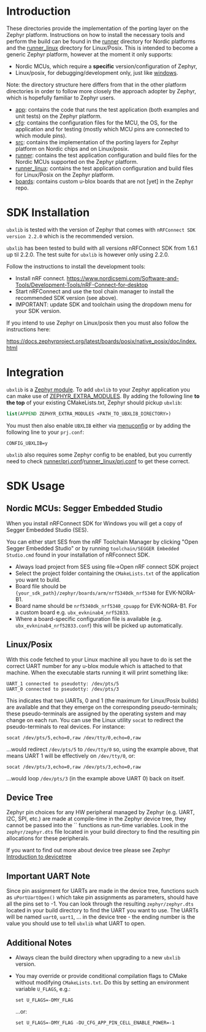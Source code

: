 # Introduction
These directories provide the implementation of the porting layer on the Zephyr platform.  Instructions on how to install the necessary tools and perform the build can be found in the [runner](runner) directory for Nordic platforms and the [runner_linux](runner_linux) directory for Linux/Posix.  This is intended to become a generic Zephyr platform, however at the moment it only supports:

- Nordic MCUs, which require a **specific** version/configuration of Zephyr,
- Linux/posix, for debugging/development only, just like [windows](../windows).

Note: the directory structure here differs from that in the other platform directories in order to follow more closely the approach adopter by Zephyr, which is hopefully familiar to Zephyr users.

- [app](app): contains the code that runs the test application (both examples and unit tests) on the Zephyr platform.
- [cfg](cfg): contains the configuration files for the MCU, the OS, for the application and for testing (mostly which MCU pins are connected to which module pins).
- [src](src): contains the implementation of the porting layers for Zephyr platform on Nordic chips and on Linux/posix.
- [runner](runner): contains the test application configuration and build files for the Nordic MCUs supported on the Zephyr platform.
- [runner_linux](runner_linux): contains the test application configuration and build files for Linux/Posix on the Zephyr platform.
- [boards](boards): contains custom u-blox boards that are not \[yet\] in the Zephyr repo.

# SDK Installation
`ubxlib` is tested with the version of Zephyr that comes with `nRFConnect SDK version 2.2.0` which is the recommended version.

`ubxlib` has been tested to build with all versions nRFConnect SDK from 1.6.1 up til 2.2.0. The test suite for `ubxlib` is however only using 2.2.0.

Follow the instructions to install the development tools:

- Install nRF connect. https://www.nordicsemi.com/Software-and-Tools/Development-Tools/nRF-Connect-for-desktop
- Start nRFConnect and use the tool chain manager to install the recommended SDK version (see above).
- IMPORTANT: update SDK and toolchain using the dropdown menu for your SDK version.

If you intend to use Zephyr on Linux/posix then you must also follow the instructions here:

https://docs.zephyrproject.org/latest/boards/posix/native_posix/doc/index.html

# Integration
`ubxlib` is a [Zephyr module](https://docs.zephyrproject.org/latest/guides/modules.html).  To add `ubxlib` to your Zephyr application you can make use of [ZEPHYR_EXTRA_MODULES](https://docs.zephyrproject.org/latest/guides/modules.html#integrate-modules-in-zephyr-build-system). By adding the following line **to the top** of your existing CMakeLists.txt, Zephyr should pickup `ubxlib`:

```cmake
list(APPEND ZEPHYR_EXTRA_MODULES <PATH_TO_UBXLIB_DIRECTORY>)
```

You must then also enable `UBXLIB` either via [menuconfig](https://docs.zephyrproject.org/latest/guides/build/kconfig/menuconfig.html#menuconfig) or by adding the following line to your `prj.conf`:

```
CONFIG_UBXLIB=y
```

`ubxlib` also requires some Zephyr config to be enabled, but you currently need to check [runner/prj.conf](runner/prj.conf)/[runner_linux/prj.conf](runner_linux/prj.conf)  to get these correct.

# SDK Usage

## Nordic MCUs: Segger Embedded Studio
When you install nRFConnect SDK for Windows you will get a copy of Segger Embedded Studio (SES).

You can either start SES from the nRF Toolchain Manager by clicking "Open Segger Embedded Studio" or by running `toolchain/SEGGER Embedded Studio.cmd` found in your installation of nRFconnect SDK.

- Always load project from SES using file->Open nRF connect SDK project
- Select the project folder containing the `CMakeLists.txt` of the application you want to build.
- Board file should be `{your_sdk_path}/zephyr/boards/arm/nrf5340dk_nrf5340` for EVK-NORA-B1.
- Board name should be `nrf5340dk_nrf5340_cpuapp` for EVK-NORA-B1.  For a custom board e.g. `ubx_evkninab4_nrf52833`.
- Where a board-specific configuration file is available (e.g. `ubx_evkninab4_nrf52833.conf`) this will be picked up automatically.

## Linux/Posix
With this code fetched to your Linux machine all you have to do is set the correct UART number for any u-blox module which is attached to that machine.  When the executable starts running it will print something like:

```
UART_1 connected to pseudotty: /dev/pts/5
UART_0 connected to pseudotty: /dev/pts/3
```

This indicates that two UARTs, 0 and 1 (the maximum for Linux/Posix builds) are available and that they emerge on the corresponding pseudo-terminals; these pseudo-terminals are assigned by the operating system and may change on each run.  You can use the Linux utility `socat` to redirect the pseudo-terminals to real devices.  For instance:

```
socat /dev/pts/5,echo=0,raw /dev/tty/0,echo=0,raw
```

...would redirect `/dev/pts/5` to `/dev/tty/0` so, using the example above, that means UART 1 will be effectively on `/dev/tty/0`, or:

```
socat /dev/pts/3,echo=0,raw /dev/pts/3,echo=0,raw
```

...would loop `/dev/pts/3` (in the example above UART 0) back on itself.

## Device Tree
Zephyr pin choices for any HW peripheral managed by Zephyr (e.g. UART, I2C, SPI, etc.) are made at compile-time in the Zephyr device tree, they cannot be passed into the `` functions as run-time variables.  Look in the `zephyr/zephyr.dts` file located in your build directory to find the resulting pin allocations for these peripherals.

If you want to find out more about device tree please see Zephyr [Introduction to devicetree](https://docs.zephyrproject.org/latest/guides/dts/intro.html)

## Important UART Note
Since pin assignment for UARTs are made in the device tree, functions such as `uPortUartOpen()` which take pin assignments as parameters, should have all the pins set to -1.  You can look through the resulting `zephyr/zephyr.dts` located in your build directory to find the UART you want to use.  The UARTs will be named `uart0`, `uart1`, ... in the device tree - the ending number is the value you should use to tell `ubxlib` what UART to open.

## Additional Notes
- Always clean the build directory when upgrading to a new `ubxlib` version.
- You may override or provide conditional compilation flags to CMake without modifying `CMakeLists.txt`.  Do this by setting an environment variable `U_FLAGS`, e.g.:

  ```
  set U_FLAGS=-DMY_FLAG
  ```

  ...or:

  ```
  set U_FLAGS=-DMY_FLAG -DU_CFG_APP_PIN_CELL_ENABLE_POWER=-1
  ```
